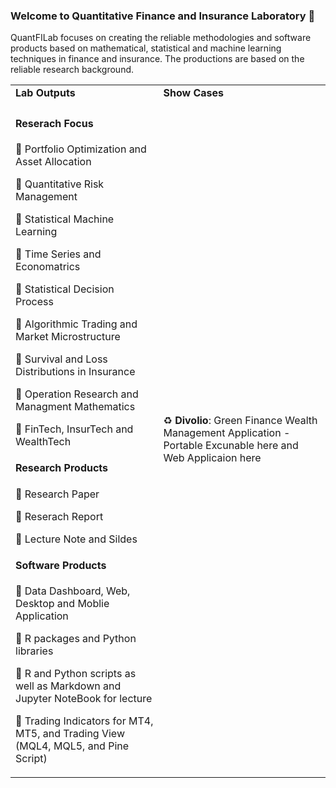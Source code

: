 ### Welcome to Quantitative Finance and Insurance Laboratory 👋

QuantFILab focuses on creating the reliable methodologies and software products based on mathematical, statistical and machine learning techniques in finance and insurance. The productions are based on the reliable research background.

<table border="0">
  <tr>
   <td><b> Lab Outputs </b></td>
   <td><b> Show Cases </b></td>
  </tr>
 
 <tr>
    <td> 

#### Reserach Focus
      
:small_blue_diamond: Portfolio Optimization and Asset Allocation

:small_blue_diamond: Quantitative Risk Management

:small_blue_diamond: Statistical Machine Learning

:small_blue_diamond: Time Series and Economatrics

:small_blue_diamond: Statistical Decision Process

:small_blue_diamond: Algorithmic Trading and Market Microstructure

:small_blue_diamond: Survival and Loss Distributions in Insurance

:small_blue_diamond: Operation Research and Managment Mathematics

:small_blue_diamond: FinTech, InsurTech and  WealthTech


#### Research Products
:small_blue_diamond: Research Paper

:small_blue_diamond: Reserach Report

:small_blue_diamond: Lecture Note and Sildes

#### Software Products
:small_blue_diamond: Data Dashboard, Web, Desktop and Moblie Application

:small_blue_diamond: R packages and Python libraries

:small_blue_diamond: R and Python scripts as well as Markdown and Jupyter NoteBook for lecture

:small_blue_diamond: Trading Indicators for MT4, MT5, and Trading View (MQL4, MQL5, and Pine Script)
   
</td>
   
<td>
  
  :recycle: <b>Divolio</b>: Green Finance Wealth Management Application - Portable Excunable here and Web Applicaion here
 
</td> 
    
</tr>
</table>







<!--
**QuantFILab/QuantFILab** is a ✨ _special_ ✨ repository because its `README.md` (this file) appears on your GitHub profile.

Here are some ideas to get you started:

- 🔭 I’m currently working on ...
- 🌱 I’m currently learning ...
- 👯 I’m looking to collaborate on ...
- 🤔 I’m looking for help with ...
- 💬 Ask me about ...
- 📫 How to reach me: ...
- 😄 Pronouns: ...
- ⚡ Fun fact: ...
-->
